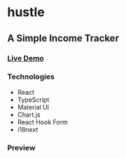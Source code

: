 # hustle

## A Simple Income Tracker

### [Live Demo](https://nadinejuraschek.github.io/hustle/)

### Technologies

- React
- TypeScript
- Material UI
- Chart.js
- React Hook Form
- i18next

### Preview
